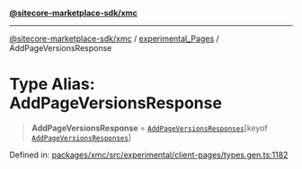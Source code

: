 [**@sitecore-marketplace-sdk/xmc**](../../../../README.md)

***

[@sitecore-marketplace-sdk/xmc](../../../../README.md) / [experimental\_Pages](../README.md) / AddPageVersionsResponse

# Type Alias: AddPageVersionsResponse

> **AddPageVersionsResponse** = [`AddPageVersionsResponses`](AddPageVersionsResponses.md)\[keyof [`AddPageVersionsResponses`](AddPageVersionsResponses.md)\]

Defined in: [packages/xmc/src/experimental/client-pages/types.gen.ts:1182](https://github.com/Sitecore/marketplace-sdk/blob/main/packages/xmc/src/experimental/client-pages/types.gen.ts#L1182)
